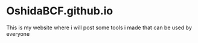 # OshidaBCF.github.io
This is my website where i will post some tools i made that can be used by everyone
